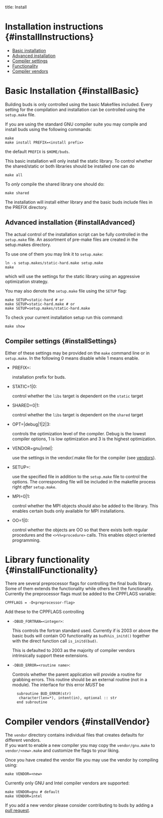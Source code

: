 title: Install

# Installation instructions  {#installInstructions}

- [Basic installation](#installBasic)
- [Advanced installation](#installAdvanced)
- [Compiler settings](#installSettings)
- [Functionality](#installFunctionality)
- [Compiler vendors](#installVendor)


# Basic Installation  {#installBasic}

Building buds is only controlled using the basic Makefiles included.
Every setting for the compilation and installation can be controlled
using the `setup.make` file.

If you are using the standard GNU compiler suite you may compile
and install buds using the following commands:

    make
    make install PREFIX=<install prefix>

the default `PREFIX` is `$HOME/buds`.

This basic installation will only install the static library.
To control whether the shared/static or both libraries should be installed
one can do

    make all

To _only_ compile the shared library one should do:

    make shared


The installation will install either library and the basic buds include
files in the PREFIX directory.


## Advanced installation  {#installAdvanced}

The actual control of the installation script can be fully controlled in the
`setup.make` file.
An assortment of pre-make files are created in the setup.makes directory.

To use one of them you may link it to `setup.make`:

    ln -s setup.makes/static-hard.make setup.make
    make

which will use the settings for the static library using an aggressive
optimization strategy.

You may also denote the `setup.make` file using the `SETUP` flag:

    make SETUP=static-hard # or
    make SETUP=static-hard.make # or
    make SETUP=setup.makes/static-hard.make

To check your current installation setup run this command:

    make show


## Compiler settings  {#installSettings}

Either of these settings may be provided on the `make` command line
or in `setup.make`.
In the following 0 means disable while 1 means enable.

* PREFIX=<installation prefix>:

  installation prefix for buds.

* STATIC=1|0:  

  control whether the `libs` target is dependent on the `static` target
    
* SHARED=0|1:

  control whether the `libs` target is dependent on the `shared` target

* OPT=|debug|1|2|3:

  controls the optimization level of the compiler.
  Debug is the lowest compiler options, 1 is low optimization and
  3 is the highest optimization.

* VENDOR=gnu|intel|<vendor>:

  use the settings in the vendor/<vendor>.make file for the
  compiler (see [vendors](#installVendor)).

* SETUP=<file>:

  use the specified file in addition to the `setup.make` file
  to control the options. The corresponding file will be included in the
  makefile process right _after_ `setup.make`.

* MPI=0|1:

  control whether the MPI objects should also be added to the library.
  This enables certain buds only available for MPI installations.

* OO=1|0:

  control whether the objects are OO so that there exists both regular
  procedures and the `<>%%<procedure>` calls.
  This enables object oriented programming.


# Library functionality  {#installFunctionality}

There are several preprocessor flags for controlling the final
buds library. Some of them extends the functionality while others
limit the functionality.
Currently the preprocessor flags must be added to the CPPFLAGS variable:

    CPPFLAGS = -D<preprocessor-flag>

Add these to the CPPFLAGS controlling

* `-DBUD_FORTRAN=<integer>`:

    This controls the fortran standard used.
    Currently if <integer> is 2003 or above the basic buds
    will contain OO functionality as `bud%%is_initd()` together
    with the direct function call `is_initd(bud)`.

    This is defaulted to 2003 as the majority of compiler vendors
    intrinsically support these extensions.

* `-DBUD_ERROR=<routine name>`:

    Controls whether the parent application will provide a
    routine for grabbing errors.
    This routine should be an external routine (not in a module).
    The interface for this error *MUST* be

        subroutine BUD_ERROR(str)
         character(len=*), intent(in), optional :: str
        end subroutine



# Compiler vendors  {#installVendor}

The `vendor` directory contains individual files that creates
defaults for different vendors.  
If you want to enable a new compiler you may copy the `vendor/gnu.make`
to `vendor/<new>.make` and customize the flags to your liking.

Once you have created the vendor file you may use the vendor by compiling
using:

    make VENDOR=<new>

Currently only GNU and Intel compiler vendors are supported:

    make VENDOR=gnu # default
    make VENDOR=intel

If you add a new vendor please consider contributing to buds by adding
a [pull request][buds-pr].





<!--
You need not read below these lines, they are used for the
documentation
-->

[buds-pr]: https://github.com/siesta-project/buds/pulls

